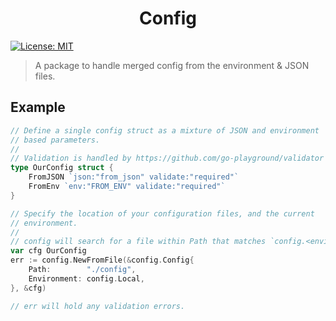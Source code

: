 <h1 align="center">Config</h1>
<p>
  <a href="#" target="_blank">
    <img alt="License: MIT" src="https://img.shields.io/badge/License-MIT-yellow.svg" />
  </a>
</p>

> A package to handle merged config from the environment & JSON files.

## Example

```go
// Define a single config struct as a mixture of JSON and environment
// based parameters.
// 
// Validation is handled by https://github.com/go-playground/validator
type OurConfig struct {
    FromJSON `json:"from_json" validate:"required"`
    FromEnv `env:"FROM_ENV" validate:"required"`
}

// Specify the location of your configuration files, and the current
// environment.
//
// config will search for a file within Path that matches `config.<environment>.json`
var cfg OurConfig
err := config.NewFromFile(&config.Config{
    Path:        "./config",
    Environment: config.Local,
}, &cfg)

// err will hold any validation errors.
```